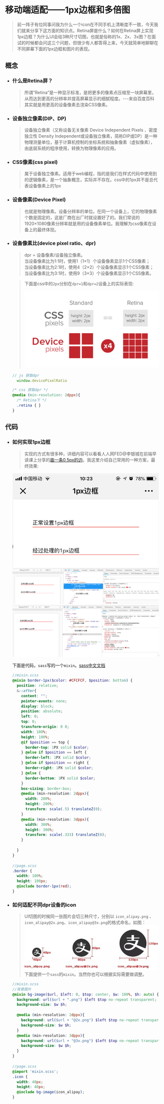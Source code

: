 # 移动端适配——1px边框和多倍图
  
> 前一阵子有位同事问我为什么一个icon在不同手机上清晰度不一致，今天我们就来分享下这方面的知识点。Retina屏是什么？如何在Retina屏上实现1px边框？为什么UI会给3种尺寸切图，也就是俗称的1x、2x、3x图？在面试的时候都会问这三个问题，但很少有人都答得上来，今天就简单地聊聊在不同屏幕下面的1px边框和图片的表现。  

## 概念
- ### 什么是Retina屏？  
  > 所谓“Retina”是一种显示标准，是把更多的像素点压缩至一块屏幕里，从而达到更高的分辨率并提高屏幕显示的细腻程度。---来自百度百科  
  >其实就是用更高的设备像素去渲染CSS像素。

- ### 设备独立像素(DIP、DP) 
  > 设备独立像素（又称设备无关像素 Device Independent Pixels 、密度独立性 Density Independent或设备独立像素，简称DIP或DP）是一种物理测量单位，基于计算机控制的坐标系统和抽象像素（虚拟像素），由底层系统的程序使用，转换为物理像素的应用。

- ### CSS像素(css pixel)
  > 属于设备独立像素。适用于web编程，指的是我们在样式代码中使用到的逻辑像素，是一个抽象概念，实际并不存在。css中的1px并不是总代表设备像素上的1px

- ### 设备像素(Device Pixel)
  > 也就是物理像素。设备分辨率的单位。在同一个设备上，它的物理像素个数是固定的，这是厂商在出厂时就设置好了的。我们常说的1920×1080像素分辨率就是用的设备像素单位。我理解为css像素在设备上的最终体现。

- ### 设备像素比(device pixel ratio、dpr)
  > dpr = 设备像素/设备独立像素。  
  当设备像素比为1:1时，使用1（1×1）个设备像素显示1个CSS像素；  
  当设备像素比为2:1时，使用4（2×2）个设备像素显示1个CSS像素；  
  当设备像素比为3:1时，使用9（3×3）个设备像素显示1个CSS像素。  

  > 下面是css中的`2px`分别在`dpr=1`和`dpr=2`设备上的实际表现:  
  >
  > ![](./dpr.png)


  > 
  ```javascript
  // js 获取dpr
    window.devicePixelRatio
  ```

  ```css
  /* css 获取dpr */
  @media (min-resolution: 2dppx){
    /* Retina下 */
    .retina { }
  }
  ```
  
## 代码

  - ### 如何实现1px边框
    > 实现的方式有很多种，详细内容可以看看人人网FED@李银城在前端早读课上分享的[画一条0.5px的边](https://mp.weixin.qq.com/s?__biz=MjM5MTA1MjAxMQ==&mid=2651228133&idx=1&sn=144fc8e194d362a3be77b300bf50acae&chksm=bd495e618a3ed777d6dff17e7dc2f72f302d215e9d9f543105add3a8d7da1bd66c4ecb387308&scene=21#wechat_redirect)。我这里介绍自己常用的一种方案，最终效果:
    
    ![iPhone7手机截图](./border-1px.png)
    ![](./border-1px-chrome2.png)
    ![](./border-1px-chrome1.png)

    下面是代码，`sass`写的一个`mixin`。[sass中文文档](https://www.sass.hk/docs/)
    ```scss
    //mixin.scss
    @mixin border-1px($color: #CFCFCF, $position: bottom) {
      position: relative;
      &::after{
        content: "";
        pointer-events: none;
        display: block;
        position: absolute;
        left: 0;
        top: 0;
        transform-origin: 0 0;
        width: 100%;
        height: 100%;
        @if $position == top {
          border-top: 1PX solid $color;
        } @else if $position == left {
          border-left: 1PX solid $color;
        } @else if $position == right {
          border-right: 1PX solid $color;
        } @else {
          border-bottom: 1PX solid $color;
        }
        box-sizing: border-box;
        @media (min-resolution: 2dppx){
          width: 200%;
          height: 200%;
          transform: scale(.5) translateZ(0);
        }
        @media (min-resolution: 3dppx){
          width: 300%;
          height: 300%;
          transform: scale(.333) translateZ(0);
        }

      }
    }

    //page.scss
    .border {
      width: 100%;
      height: 100px;
      @include border-1px(red);
    }
    ```

  - ### 如何适配不同dpr设备的icon
  
    > UI切图的时候同一张图片会切三种尺寸，分别以 `icon_alipay.png` 、`icon_alipay@2x.png`、`icon_alipay@3x.png`的格式命名，如图：
    ![](./retina-icon-eg.jpg)  
    下面提供一个`sass`的`mixin`。当然你也可以根据实际需要做调整。

    ```scss
    //mixin.scss
    //背景图片
    @mixin bg-image($url, $left: 0, $top: center, $w: 100%, $h: auto) {
      background: url($url + ".png") $left $top no-repeat transparent;
      background-size: $w $h;

      @media (min-resolution: 2dppx){
        background: url($url + "@2x.png") $left $top no-repeat transparent;
        background-size: $w $h;
      }
      @media (min-resolution: 3dppx){
        background: url($url + "@3x.png") $left $top no-repeat transparent;
        background-size: $w $h;
      }
    }

    //page.scss
    @import 'mixin.scss';
    .icon {
      width: 40px;
      height: 40px;
      @include bg-image(icon_alipay);
    }
    ```



